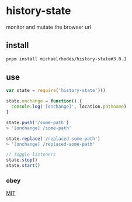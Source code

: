 # history-state
monitor and mutate the browser url

## install
```sh
pnpm install michaelrhodes/history-state#3.0.1
```

## use
```js
var state = require('history-state')()

state.onchange = function() {
  console.log('[onchange]', location.pathname)
}

state.push('/some-path')
> '[onchange] /some-path'

state.replace('/replaced-some-path')
> '[onchange] /replaced-some-path'

// Toggle listeners
state.stop()
state.start()
```

### obey
[MIT](http://opensource.org/licenses/MIT)
